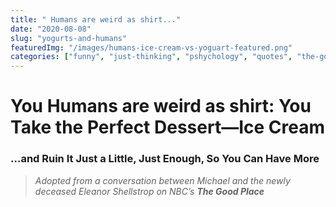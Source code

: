```yaml
---
title: " Humans are weird as shirt..."
date: "2020-08-08"
slug: "yogurts-and-humans"
featuredImg: "/images/humans-ice-cream-vs-yoguart-featured.png"
categories: ["funny", "just-thinking", "pshychology", "quotes", "the-good-place"]
---
```


# You Humans are weird as shirt: You Take the Perfect Dessert—**Ice Cream**  
### …and Ruin It Just a Little, Just Enough, So You Can Have More

> *Adopted from a conversation between Michael and the newly deceased Eleanor Shellstrop on NBC’s **The Good Place***  
